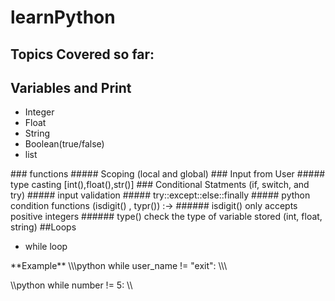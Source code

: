 # learnPython

## Topics Covered so far:
## Variables and Print
<ul>
	<li>Integer</li>
	<li>Float</li>
	<li>String</li>
	<li>Boolean(true/false)</li>
	<li>list</li>
</ul>
### functions
##### Scoping (local and global)
### Input from User 
##### type casting [int(),float(),str()]
### Conditional Statments (if, switch, and try)
##### input validation
##### try::except::else::finally
##### python condition functions (isdigit() , typr()) :->
###### isdigit() only accepts positive integers
###### type() check the type of variable stored (int, float, string)
##Loops
<ul>
	<li>while loop</li>
</ul>
**Example**
\\\python
	while user_name != "exit":
\\\

\\\python 
	while number != 5:
\\\

